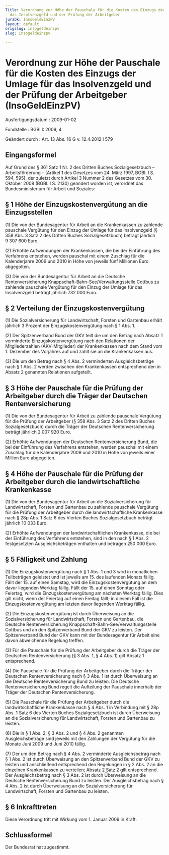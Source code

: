 ```yaml
---
Title: Verordnung zur Höhe der Pauschale für die Kosten des Einzugs der Umlage für
  das Insolvenzgeld und der Prüfung der Arbeitgeber
jurabk: InsoGeldEinzPV
layout: default
origslug: insogeldeinzpv
slug: insogeldeinzpv

---
```


# Verordnung zur Höhe der Pauschale für die Kosten des Einzugs der Umlage für das Insolvenzgeld und der Prüfung der Arbeitgeber (InsoGeldEinzPV)

Ausfertigungsdatum
:   2009-01-02

Fundstelle
:   BGBl I: 2009, 4

Geändert durch
:   Art. 13 Abs. 16 G v. 12.4.2012 I 579

## Eingangsformel

Auf Grund des § 361 Satz 1 Nr. 2 des Dritten Buches Sozialgesetzbuch –
Arbeitsförderung – (Artikel 1 des Gesetzes vom 24. März 1997, BGBl. I
S. 594, 595), der zuletzt durch Artikel 3 Nummer 2 des Gesetzes vom
30\. Oktober 2008 (BGBl. I S. 2130) geändert worden ist, verordnet das
Bundesministerium für Arbeit und Soziales:

## § 1 Höhe der Einzugskostenvergütung an die Einzugsstellen

(1) Die von der Bundesagentur für Arbeit an die Krankenkassen zu
zahlende pauschale Vergütung für den Einzug der Umlage für das
Insolvenzgeld (§ 358 Abs. 3 Satz 2 des Dritten Buches
Sozialgesetzbuch) beträgt jährlich 9 307 600 Euro.

(2) Erhöhte Aufwendungen der Krankenkassen, die bei der Einführung des
Verfahrens entstehen, werden pauschal mit einem Zuschlag für die
Kalenderjahre 2009 und 2010 in Höhe von jeweils fünf Millionen Euro
abgegolten.

(3) Die von der Bundesagentur für Arbeit an die Deutsche
Rentenversicherung Knappschaft-Bahn-See/Verwaltungsstelle Cottbus zu
zahlende pauschale Vergütung für den Einzug der Umlage für das
Insolvenzgeld beträgt jährlich 732 000 Euro.

## § 2 Verteilung der Einzugskostenvergütung

(1) Die Sozialversicherung für Landwirtschaft, Forsten und Gartenbau
erhält jährlich 3 Prozent der Einzugskostenvergütung nach § 1 Abs. 1.

(2) Der Spitzenverband Bund der GKV teilt die um den Betrag nach
Absatz 1 verminderte Einzugskostenvergütung nach den Relationen der
Mitgliederzahlen (AKV-Mitglieder) der Krankenkassen nach dem Stand vom
1\. Dezember des Vorjahres auf und zahlt sie an die Krankenkassen aus.

(3) Die um den Betrag nach § 4 Abs. 2 verminderten Ausgleichsbeträge
nach § 1 Abs. 2 werden zwischen den Krankenkassen entsprechend den in
Absatz 2 genannten Relationen aufgeteilt.

## § 3 Höhe der Pauschale für die Prüfung der Arbeitgeber durch die Träger der Deutschen Rentenversicherung

(1) Die von der Bundesagentur für Arbeit zu zahlende pauschale
Vergütung für die Prüfung der Arbeitgeber (§ 358 Abs. 3 Satz 2 des
Dritten Buches Sozialgesetzbuch) durch die Träger der Deutschen
Rentenversicherung beträgt jährlich 2 007 920 Euro.

(2) Erhöhte Aufwendungen der Deutschen Rentenversicherung Bund, die
bei der Einführung des Verfahrens entstehen, werden pauschal mit einem
Zuschlag für die Kalenderjahre 2009 und 2010 in Höhe von jeweils einer
Million Euro abgegolten.

## § 4 Höhe der Pauschale für die Prüfung der Arbeitgeber durch die landwirtschaftliche Krankenkasse

(1) Die von der Bundesagentur für Arbeit an die Sozialversicherung für
Landwirtschaft, Forsten und Gartenbau zu zahlende pauschale Vergütung
für die Prüfung der Arbeitgeber durch die landwirtschaftliche
Krankenkasse nach § 28p Abs. 1 Satz 6 des Vierten Buches
Sozialgesetzbuch beträgt jährlich 10 033 Euro.

(2) Erhöhte Aufwendungen der landwirtschaftlichen Krankenkasse, die
bei der Einführung des Verfahrens entstehen, sind in den nach § 1 Abs.
2 festgesetzten Ausgleichsbeträgen enthalten und betragen 250 000
Euro.

## § 5 Fälligkeit und Zahlung

(1) Die Einzugskostenvergütung nach § 1 Abs. 1 und 3 wird in
monatlichen Teilbeträgen geleistet und ist jeweils am 15. des
laufenden Monats fällig. Fällt der 15. auf einen Samstag, wird die
Einzugskostenvergütung an dem davor liegenden Werktag fällig. Fällt
der 15. auf einen Sonntag oder Feiertag, wird die
Einzugskostenvergütung am nächsten Werktag fällig. Dies gilt nicht,
wenn der Feiertag auf einen Freitag fällt; in diesem Fall ist die
Einzugskostenvergütung am letzten davor liegenden Werktag fällig.

(2) Die Einzugskostenvergütung ist durch Überweisung an die
Sozialversicherung für Landwirtschaft, Forsten und Gartenbau, die
Deutsche Rentenversicherung Knappschaft-Bahn-See/Verwaltungsstelle
Cottbus und an den Spitzenverband Bund der GKV zu leisten. Der
Spitzenverband Bund der GKV kann mit der Bundesagentur für Arbeit eine
davon abweichende Regelung treffen.

(3) Für die Pauschale für die Prüfung der Arbeitgeber durch die Träger
der Deutschen Rentenversicherung (§ 3 Abs. 1, § 4 Abs. 1) gilt Absatz
1 entsprechend.

(4) Die Pauschale für die Prüfung der Arbeitgeber durch die Träger der
Deutschen Rentenversicherung nach § 3 Abs. 1 ist durch Überweisung an
die Deutsche Rentenversicherung Bund zu leisten. Die Deutsche
Rentenversicherung Bund regelt die Aufteilung der Pauschale innerhalb
der Träger der Deutschen Rentenversicherung.

(5) Die Pauschale für die Prüfung der Arbeitgeber durch die
landwirtschaftliche Krankenkasse nach § 4 Abs. 1 in Verbindung mit §
28p Abs. 1 Satz 6 des Vierten Buches Sozialgesetzbuch ist durch
Überweisung an die Sozialversicherung für Landwirtschaft, Forsten und
Gartenbau zu leisten.

(6) Die in § 1 Abs. 2, § 3 Abs. 2 und § 4 Abs. 2 genannten
Ausgleichsbeträge sind jeweils mit den Zahlungen der Vergütung für die
Monate Juni 2009 und Juni 2010 fällig.

(7) Der um den Betrag nach § 4 Abs. 2 verminderte Ausgleichsbetrag
nach § 1 Abs. 2 ist durch Überweisung an den Spitzenverband Bund der
GKV zu leisten und anschließend entsprechend den Regelungen in § 2
Abs. 2 an die einzelnen Krankenkassen zu verteilen; Absatz 2 Satz 2
gilt entsprechend. Der Ausgleichsbetrag nach § 3 Abs. 2 ist durch
Überweisung an die Deutsche Rentenversicherung Bund zu leisten. Der
Ausgleichsbetrag nach § 4 Abs. 2 ist durch Überweisung an die
Sozialversicherung für Landwirtschaft, Forsten und Gartenbau zu
leisten.

## § 6 Inkrafttreten

Diese Verordnung tritt mit Wirkung vom 1. Januar 2009 in Kraft.

## Schlussformel

Der Bundesrat hat zugestimmt.

